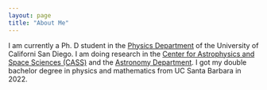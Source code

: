 ```yaml
---
layout: page
title: "About Me"
---
```


I am currently a Ph. D student in the [Physics Department](https://physics.ucsd.edu) of the University of Californi San Diego. I am doing research in the [Center for Astrophysics and Space Sciences (CASS)](https://cass.ucsd.edu/index.php/Main_Page) and the [Astronomy Department](https://astro.ucsd.edu). I got my double bachelor degree in physics and mathematics from UC Santa Barbara in 2022.
